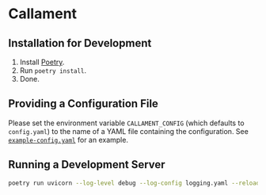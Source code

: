 # Callament

## Installation for Development

1. Install [Poetry](https://python-poetry.org/).
2. Run `poetry install`.
3. Done.

## Providing a Configuration File

Please set the environment variable `CALLAMENT_CONFIG` (which defaults to `config.yaml`) to the name of a YAML file containing the configuration.
See [`example-config.yaml`](example-config.yaml) for an example.

## Running a Development Server

```sh
poetry run uvicorn --log-level debug --log-config logging.yaml --reload --factory callament.main:start
```
